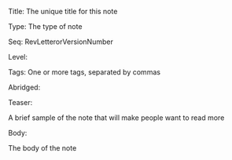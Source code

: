 Title:  The unique title for this note

Type:   The type of note

Seq:    RevLetterorVersionNumber

Level: 

Tags:   One or more tags, separated by commas 

Abridged: <longtext>

Teaser: 
 
A brief sample of the note that will make people want to read more

Body:   
 
The body of the note


